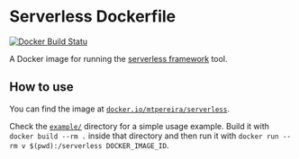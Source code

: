 # Serverless Dockerfile

[![Docker Build Statu](https://img.shields.io/docker/build/mtpereira/serverless.svg?style=flat-square)]()


A Docker image for running the [serverless framework](https://serverless.com/framework/) tool.

## How to use

You can find the image at [`docker.io/mtpereira/serverless`](https://hub.docker.com/r/mtpereira/serverless/).

Check the [`example/`](example/) directory for a simple usage example. Build it with `docker build --rm .` inside that directory and then run it with `docker run --rm v $(pwd):/serverless DOCKER_IMAGE_ID`.